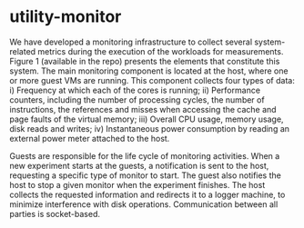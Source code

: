 # utility-monitor

We have developed a monitoring infrastructure to collect several system-related metrics during the execution of the workloads for measurements. Figure 1 (available in the repo) presents the elements that constitute this system. The main monitoring component is located at the host, where one or more guest VMs are running. This component  collects four types of data:
i) Frequency at which each of the cores is running;
ii) Performance counters, including the number of processing cycles, the number of instructions, the references and misses when accessing the cache and page faults of the virtual memory;
iii) Overall CPU usage, memory usage, disk reads and writes;
iv) Instantaneous power consumption by reading an external power meter attached to the host.

Guests are responsible for the life cycle of monitoring activities. When a new experiment starts at the guests, a notification is sent to the host, requesting a specific type of monitor to start. The guest also notifies the host to stop a given monitor when the experiment finishes. The host collects the requested information and redirects it to a logger machine, to minimize interference with disk operations. Communication between all parties is socket-based.
